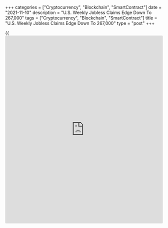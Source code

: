 +++
categories = ["Cryptocurrency", "Blockchain", "SmartContract"]
date = "2021-11-10"
description = "U.S. Weekly Jobless Claims Edge Down To 267,000"
tags = ["Cryptocurrency", "Blockchain", "SmartContract"]
title = "U.S. Weekly Jobless Claims Edge Down To 267,000"
type = "post"
+++

{{<iframe id="large-banner" src="https://www.bounty.group/#slide=17.0" width="100%" height="600" scrolling="no" style="border: 0px solid rgb(216, 221, 230); border-radius: 3px;">}}

Releasing its weekly report on first-time claims for U.S. unemployment
benefits a day earlier than usual due to the Veterans Day holiday, the
Labor Department revealed Wednesday that initial jobless claims saw
another modest decrease in the week ended November 6th.

The report said initial jobless claims edged down to 267,000, a decrease
of 4,000 from the previous week's revised level of 271,000.

Economists had expected jobless claims to dip to 265,000 from the
269,000 originally reported for the previous week.

Jobless claims decreased for the sixth consecutive week, once again
falling to their lowest level since hitting 256,000 in the week ended
March 14, 2020.

For comments and feedback [contact](https://www.playgroundfx.com/contact/): editorial@rtt[news](https://www.letsplayfx.com/blog/forex-news-website/).com

[Economic News][1]

 **What parts of the world are seeing the best (and worst) economic
performances lately? Click[here][2] to check out our [Econ Scorecard][2]
and find out! See up-to-the-moment [ranking](https://www.playgroundfx.com/blog/crypto-exchange-ranking/)s for the best and worst
performers in [GDP][3], [unemployment rate][4], [inflation][5] and much
more.**

   1. www.rtt[news](https://www.letsplayfx.com/blog/forex-news-website/).com/Content/EconomicNews.aspx
   2. www.rtt[news](https://www.letsplayfx.com/blog/forex-news-website/).com/economic-scorecard/world-rank/retail-sales/highest-performance.aspx
   3. www.rtt[news](https://www.letsplayfx.com/blog/forex-news-website/).com/economic-scorecard/world-rank/GDP/highest-performance.aspx
   4. www.rtt[news](https://www.letsplayfx.com/blog/forex-news-website/).com/economic-scorecard/world-rank/unemployment-rate/lowest-performance.aspx
   5. www.rtt[news](https://www.letsplayfx.com/blog/forex-news-website/).com/economic-scorecard/world-rank/CPI/highest-performance.aspx